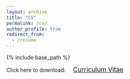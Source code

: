 ```yaml
---
layout: archive
title: "CV"
permalink: /cv/
author_profile: true
redirect_from:
  - /resume
---
```


{% include base_path %}

<span style="font-size: 100%;">Click here to download: &nbsp;&nbsp;&nbsp;</span> <a href="{{base.url}}/assets/files/FranceschettoGiacomoCV_November23.pdf" target="_blank" class="btn btn-success"><span style="font-size: 120%;">Curriculum Vitae</span></a>
